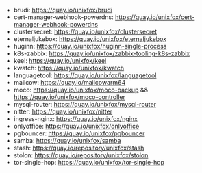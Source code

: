 - brudi: https://quay.io/unixfox/brudi
- cert-manager-webhook-powerdns: https://quay.io/unixfox/cert-manager-webhook-powerdns
- clustersecret: https://quay.io/unixfox/clustersecret
- eternaljukebox: https://quay.io/unixfox/eternaljukebox
- huginn: https://quay.io/unixfox/huginn-single-process
- k8s-zabbix: https://quay.io/unixfox/zabbix-tooling-k8s-zabbix
- keel: https://quay.io/unixfox/keel
- kwatch: https://quay.io/unixfox/kwatch
- languagetool: https://quay.io/unixfox/languagetool
- mailcow: https://quay.io/mailcowarm64
- moco: https://quay.io/unixfox/moco-backup && https://quay.io/unixfox/moco-controller
- mysql-router: https://quay.io/unixfox/mysql-router
- nitter: https://quay.io/unixfox/nitter
- ingress-nginx: https://quay.io/unixfox/nginx
- onlyoffice: https://quay.io/unixfox/onlyoffice
- pgbouncer: https://quay.io/unixfox/pgbouncer
- samba: https://quay.io/unixfox/samba
- stash: https://quay.io/repository/unixfox/stash
- stolon: https://quay.io/repository/unixfox/stolon
- tor-single-hop: https://quay.io/unixfox/tor-single-hop